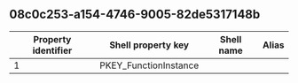 ## 08c0c253-a154-4746-9005-82de5317148b

Property identifier | Shell property key | Shell name | Alias
--- | --- | --- | ---
1 | PKEY_FunctionInstance |  | 

